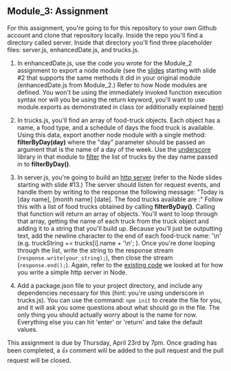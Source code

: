 ## Module_3: Assignment

For this assignment, you're going to for this repository to your own Github account and clone that repository locally. Inside the repo you'll find a directory called server. Inside that directory you'll find three placeholder files: server.js, enhancedDate.js, and trucks.js. 

1. In enhancedDate.js, use the code you wrote for the Module_2 assignment to export a node module (see the [slides](http://slides.com/kinakuta/deck-6?token=hFAo72Hx#/2) starting with slide #2 that supports the same methods it did in your original module (enhancedDate.js from Module_2.) Refer to how Node modules are defined. You won't be using the immediately invoked function execution syntax nor will you be using the return keyword, you'll want to use module.exports as demonstrated in class (or additionally explained [here](https://quickleft.com/blog/creating-and-publishing-a-node-js-module/))
2. In trucks.js, you'll find an array of food-truck objects. Each object has a name, a food type, and a schedule of days the food truck is available. Using this data, export another node module with a single method: __filterByDay(day)__ where the "day" parameter should be passed an argument that is the name of a day of the week. Use the [underscore](https://www.npmjs.com/package/underscore) library in that module to [filter](http://underscorejs.org/#filter) the list of trucks by the day name passed in to __filterByDay()__.
3. In server.js, you're going to build an [http server](http://slides.com/kinakuta/deck-5?token=YrCJXyt-#/13) (refer to the Node slides starting with slide #13.) The server should listen for request events, and handle them by writing to the response the following message:     "Today is [day name], [month name] [date]. The food trucks available are :"    Follow this with a list of food trucks obtained by calling __filterByDay()__. Calling that function will return an array of objects. You'll want to loop through that array, getting the name of each truck from the truck object and adding it to a string that you'll build up. Because you'll just be outputting text, add the newline character to the end of each food-truck name: '\n' (e.g. truckString += trucks[i].name + '\n'; ). Once you're done looping through the list, write the string to the response stream (`response.write(your_string);`), then close the stream (`response.end();`). Again, refer to the [existing code](http://slides.com/kinakuta/deck-5?token=YrCJXyt-#/13) we looked at for how you write a simple http server in Node.

4. Add a package.json file to your project directory, and include any dependencies necessary for this (hint: you're using underscore in trucks.js). You can use the command: `npm init` to create the file for you, and it will ask you some questions about what should go in the file. The only thing you should actually worry about is the name for now. Everything else you can hit 'enter' or 'return' and take the default values.


This assignment is due by Thursday, April 23rd by 7pm. Once grading has been completed, a :+1: comment will be added to the pull request and the pull request will be closed.